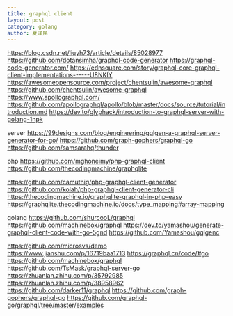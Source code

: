 ```yaml
---
title: graphql client
layout: post
category: golang
author: 夏泽民
---
```

https://blog.csdn.net/liuyh73/article/details/85028977
https://github.com/dotansimha/graphql-code-generator
https://graphql-code-generator.com/
https://ednsquare.com/story/graphql-core-graphql-client-implementations------U8NKlY
https://awesomeopensource.com/project/chentsulin/awesome-graphql
https://github.com/chentsulin/awesome-graphql
https://www.apollographql.com/
https://github.com/apollographql/apollo/blob/master/docs/source/tutorial/introduction.md
https://dev.to/glyphack/introduction-to-graphql-server-with-golang-1npk

server
https://99designs.com/blog/engineering/gqlgen-a-graphql-server-generator-for-go/
https://github.com/graph-gophers/graphql-go
https://github.com/samsarahq/thunder

php
https://github.com/mghoneimy/php-graphql-client
https://github.com/thecodingmachine/graphqlite

https://github.com/camuthig/php-graphql-client-generator
https://github.com/kolah/php-graphql-client-generator-cli
https://thecodingmachine.io/graphqlite-graphql-in-php-easy
https://graphqlite.thecodingmachine.io/docs/type_mapping#array-mapping

golang
https://github.com/shurcooL/graphql
https://github.com/machinebox/graphql
https://dev.to/yamashou/generate-graphql-client-code-with-go-5gnd
https://github.com/Yamashou/gqlgenc

<!-- more -->
https://github.com/microsvs/demo
https://www.jianshu.com/p/16719baa1713
https://graphql.cn/code/#go
https://github.com/machinebox/graphql
https://github.com/TsMask/graphql-server-go
https://zhuanlan.zhihu.com/p/35792985
https://zhuanlan.zhihu.com/p/38958962
https://github.com/darker11/graphql
https://github.com/graph-gophers/graphql-go
https://github.com/graphql-go/graphql/tree/master/examples
